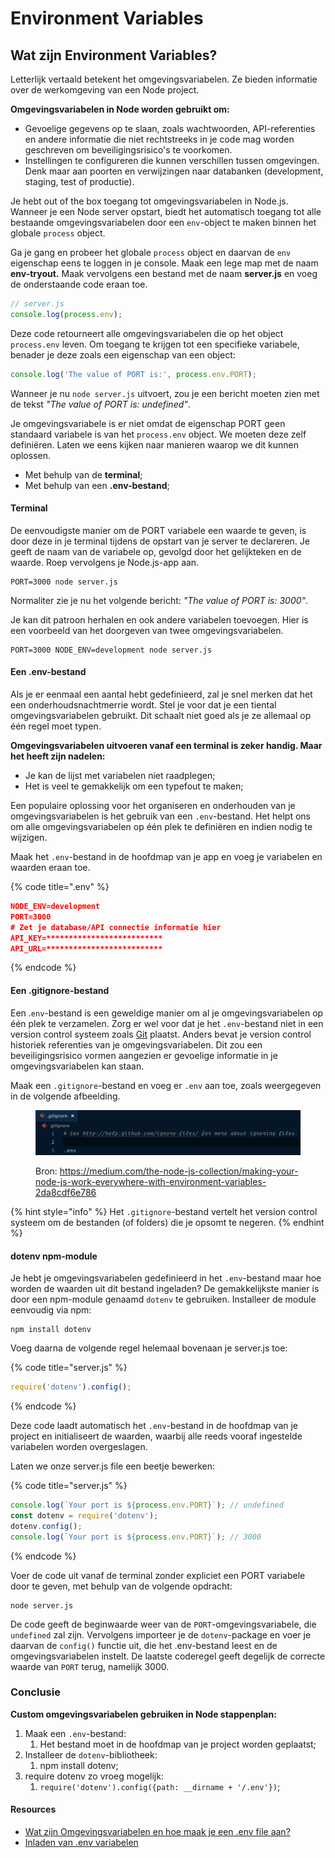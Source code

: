 # Environment Variables

## Wat zijn Environment Variables?&#x20;

Letterlijk vertaald betekent het omgevingsvariabelen. Ze bieden informatie over de werkomgeving van een Node project.&#x20;

**Omgevingsvariabelen in Node worden gebruikt om:**

* Gevoelige gegevens op te slaan, zoals wachtwoorden, API-referenties en andere informatie die niet rechtstreeks in je code mag worden geschreven om beveiligingsrisico's te voorkomen.&#x20;
* Instellingen te configureren die kunnen verschillen tussen omgevingen. Denk maar aan poorten en verwijzingen naar databanken (development, staging, test of productie).

Je hebt out of the box toegang tot omgevingsvariabelen in Node.js. Wanneer je een Node server opstart, biedt het automatisch toegang tot alle bestaande omgevingsvariabelen door een `env`-object te maken binnen het globale `process` object.

Ga je gang en probeer het globale `process` object en daarvan de `env` eigenschap eens te loggen in je console. Maak een lege map met de naam **env-tryout.** Maak vervolgens een bestand met de naam **server.js** en voeg de onderstaande code eraan toe.

```javascript
// server.js
console.log(process.env);
```

Deze code retourneert alle omgevingsvariabelen die op het object `process.env` leven. Om toegang te krijgen tot een specifieke variabele, benader je deze zoals een eigenschap van een object:

```javascript
console.log('The value of PORT is:', process.env.PORT);
```

Wanneer je nu `node server.js` uitvoert, zou je een bericht moeten zien met de tekst _"The value of PORT is: undefined"_.

Je omgevingsvariabele is er niet omdat de eigenschap PORT geen standaard variabele is van het `process.env` object. We moeten deze zelf definiëren. Laten we eens kijken naar manieren waarop we dit kunnen oplossen.

* Met behulp van de **terminal**;
* Met behulp van een **.env-bestand**;

#### Terminal

De eenvoudigste manier om de PORT variabele een waarde te geven, is door deze in je terminal tijdens de opstart van je server te declareren. Je geeft de naam van de variabele op, gevolgd door het gelijkteken en de waarde. Roep vervolgens je Node.js-app aan.

```
PORT=3000 node server.js
```

Normaliter zie je nu het volgende bericht:  _"The value of PORT is: 3000"_.

Je kan dit patroon herhalen en ook andere variabelen toevoegen. Hier is een voorbeeld van het doorgeven van twee omgevingsvariabelen.

```
PORT=3000 NODE_ENV=development node server.js
```

#### Een .env-bestand

Als je er eenmaal een aantal hebt gedefinieerd, zal je snel merken dat het een onderhoudsnachtmerrie wordt. Stel je voor dat je een tiental omgevingsvariabelen gebruikt. Dit schaalt niet goed als je ze allemaal op één regel moet typen.

**Omgevingsvariabelen uitvoeren vanaf een terminal is zeker handig. Maar het heeft zijn nadelen:**

* Je kan de lijst met variabelen niet raadplegen;
* Het is veel te gemakkelijk om een ​​typefout te maken;

Een populaire oplossing voor het organiseren en onderhouden van je omgevingsvariabelen is het gebruik van een `.env`-bestand. Het helpt ons om alle omgevingsvariabelen op één plek te definiëren en indien nodig te wijzigen.

Maak het `.env`-bestand in de hoofdmap van je app en voeg je variabelen en waarden eraan toe.



{% code title=".env" %}
```json
NODE_ENV=development
PORT=3000
# Zet je database/API connectie informatie hier
API_KEY=**************************
API_URL=**************************
```
{% endcode %}

#### Een .gitignore-bestand

Een .`env`-bestand is een geweldige manier om al je omgevingsvariabelen op één plek te verzamelen. Zorg er wel voor dat je het `.env`-bestand niet in een version control systeem zoals [Git](https://git-scm.com/) plaatst. Anders bevat je version control historiek referenties van je omgevingsvariabelen. Dit zou een beveiligingsrisico vormen aangezien er gevoelige informatie in je omgevingsvariabelen kan staan.

Maak een `.gitignore`-bestand en voeg er `.env` aan toe, zoals weergegeven in de volgende afbeelding.

<figure><img src="../../.gitbook/assets/image (1).png" alt=""><figcaption><p>Bron: <a href="https://medium.com/the-node-js-collection/making-your-node-js-work-everywhere-with-environment-variables-2da8cdf6e786">https://medium.com/the-node-js-collection/making-your-node-js-work-everywhere-with-environment-variables-2da8cdf6e786</a></p></figcaption></figure>

{% hint style="info" %}
Het `.gitignore`-bestand vertelt het version control systeem om de bestanden (of folders) die je opsomt te negeren.
{% endhint %}

#### dotenv npm-module

Je hebt je omgevingsvariabelen gedefinieerd in het `.env`-bestand maar hoe worden de waarden uit dit bestand ingeladen? De gemakkelijkste manier is door een npm-module genaamd `dotenv` te gebruiken. Installeer de module eenvoudig via npm:

```
npm install dotenv
```

Voeg daarna de volgende regel helemaal bovenaan je server.js toe:

{% code title="server.js" %}
```javascript
require('dotenv').config();
```
{% endcode %}

Deze code laadt automatisch het `.env`-bestand in de hoofdmap van je project en initialiseert de waarden, waarbij alle reeds vooraf ingestelde variabelen worden overgeslagen.

Laten we onze server.js file een beetje bewerken:

{% code title="server.js" %}
```javascript
console.log(`Your port is ${process.env.PORT}`); // undefined
const dotenv = require('dotenv');
dotenv.config();
console.log(`Your port is ${process.env.PORT}`); // 3000
```
{% endcode %}

Voer de code uit vanaf de terminal zonder expliciet een PORT variabele door te geven, met behulp van de volgende opdracht:

```
node server.js
```

De code geeft de beginwaarde weer van de `PORT`-omgevingsvariabele, die `undefined` zal zijn. Vervolgens importeer je de `dotenv`-package en voer je daarvan de `config()` functie uit, die het .env-bestand leest en de omgevingsvariabelen instelt. De laatste coderegel geeft degelijk de correcte waarde van `PORT` terug, namelijk 3000.

### Conclusie

**Custom omgevingsvariabelen gebruiken in Node stappenplan:**

1. Maak een `.env`-bestand:
   1. Het bestand moet in de hoofdmap van je project worden geplaatst;
2. Installeer de `dotenv`-bibliotheek:&#x20;
   1. npm install dotenv;
3. require dotenv zo vroeg mogelijk:&#x20;
   1. `require('dotenv').config({path: __dirname + '/.env'})`;

#### Resources

* [Wat zijn Omgevingsvariabelen en hoe maak je een .env file aan?](https://www.codementor.io/@parthibakumarmurugesan/what-is-env-how-to-set-up-and-run-a-env-file-in-node-1pnyxw9yxj)
* [Inladen van .env variabelen](https://www.npmjs.com/package/dotenv)
